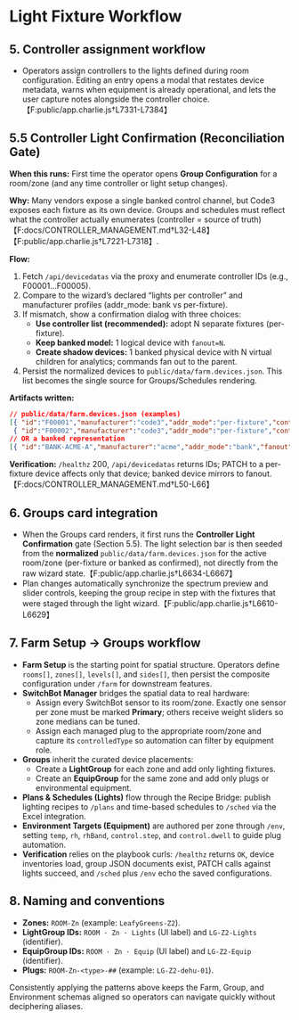 # Light Fixture Workflow

## 5. Controller assignment workflow

* Operators assign controllers to the lights defined during room configuration. Editing an entry opens a modal that restates device metadata, warns when equipment is already operational, and lets the user capture notes alongside the controller choice.【F:public/app.charlie.js†L7331-L7384】

## 5.5 Controller Light Confirmation (Reconciliation Gate)

**When this runs:** First time the operator opens **Group Configuration** for a room/zone (and any time controller or light setup changes).

**Why:** Many vendors expose a single banked control channel, but Code3 exposes each fixture as its own device. Groups and schedules must reflect what the controller actually enumerates (controller = source of truth)【F:docs/CONTROLLER_MANAGEMENT.md†L32-L48】【F:public/app.charlie.js†L7221-L7318】.

**Flow:**
1. Fetch `/api/devicedatas` via the proxy and enumerate controller IDs (e.g., F00001…F00005).
2. Compare to the wizard’s declared “lights per controller” and manufacturer profiles (addr_mode: bank vs per-fixture).
3. If mismatch, show a confirmation dialog with three choices:
   - **Use controller list (recommended):** adopt N separate fixtures (per-fixture).
   - **Keep banked model:** 1 logical device with `fanout=N`.
   - **Create shadow devices:** 1 banked physical device with N virtual children for analytics; commands fan out to the parent.
4. Persist the normalized devices to `public/data/farm.devices.json`. This list becomes the single source for Groups/Schedules rendering.

**Artifacts written:**
```json
// public/data/farm.devices.json (examples)
[{ "id":"F00001","manufacturer":"code3","addr_mode":"per-fixture","controller":"ctl-1","room":"R1","zone":"Z1" },
 { "id":"F00002","manufacturer":"code3","addr_mode":"per-fixture","controller":"ctl-1","room":"R1","zone":"Z1" }]
// OR a banked representation
[{ "id":"BANK-ACME-A","manufacturer":"acme","addr_mode":"bank","fanout":5,"controller":"ctl-9","room":"R1","zone":"Z2" }]
```

**Verification:** `/healthz` 200, `/api/devicedatas` returns IDs; PATCH to a per-fixture device affects only that device; banked device mirrors to fanout.【F:docs/CONTROLLER_MANAGEMENT.md†L50-L66】

## 6. Groups card integration

* When the Groups card renders, it first runs the **Controller Light Confirmation** gate (Section 5.5). The light selection bar is then seeded from the **normalized** `public/data/farm.devices.json` for the active room/zone (per-fixture or banked as confirmed), not directly from the raw wizard state.【F:public/app.charlie.js†L6634-L6667】
* Plan changes automatically synchronize the spectrum preview and slider controls, keeping the group recipe in step with the fixtures that were staged through the light wizard.【F:public/app.charlie.js†L6610-L6629】

## 7. Farm Setup → Groups workflow

* **Farm Setup** is the starting point for spatial structure. Operators define `rooms[]`, `zones[]`, `levels[]`, and `sides[]`, then persist the composite configuration under `/farm` for downstream features.
* **SwitchBot Manager** bridges the spatial data to real hardware:
  * Assign every SwitchBot sensor to its room/zone. Exactly one sensor per zone must be marked **Primary**; others receive weight sliders so zone medians can be tuned.
  * Assign each managed plug to the appropriate room/zone and capture its `controlledType` so automation can filter by equipment role.
* **Groups** inherit the curated device placements:
  * Create a **LightGroup** for each zone and add only lighting fixtures.
  * Create an **EquipGroup** for the same zone and add only plugs or environmental equipment.
* **Plans & Schedules (Lights)** flow through the Recipe Bridge: publish lighting recipes to `/plans` and time-based schedules to `/sched` via the Excel integration.
* **Environment Targets (Equipment)** are authored per zone through `/env`, setting `temp`, `rh`, `rhBand`, `control.step`, and `control.dwell` to guide plug automation.
* **Verification** relies on the playbook curls: `/healthz` returns `OK`, device inventories load, group JSON documents exist, PATCH calls against lights succeed, and `/sched` plus `/env` echo the saved configurations.

## 8. Naming and conventions

* **Zones:** `ROOM-Zn` (example: `LeafyGreens-Z2`).
* **LightGroup IDs:** `ROOM · Zn · Lights` (UI label) and `LG-Z2-Lights` (identifier).
* **EquipGroup IDs:** `ROOM · Zn · Equip` (UI label) and `LG-Z2-Equip` (identifier).
* **Plugs:** `ROOM-Zn-<type>-##` (example: `LG-Z2-dehu-01`).

Consistently applying the patterns above keeps the Farm, Group, and Environment schemas aligned so operators can navigate quickly without deciphering aliases.
